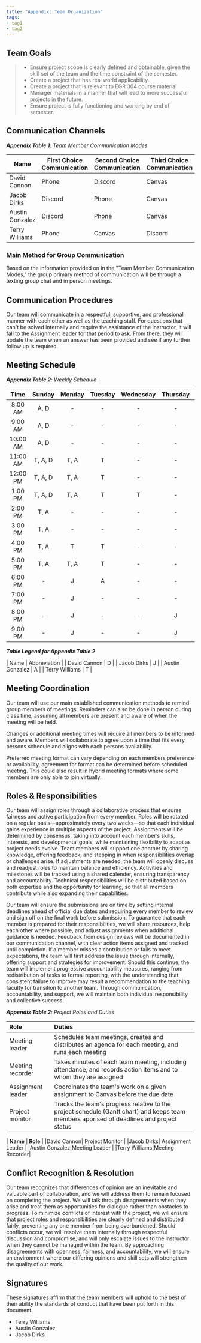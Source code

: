 ```yaml
---
title: "Appendix: Team Organization"
tags:
- tag1
- tag2
---
```


## Team Goals 


>   * Ensure project scope is clearly defined and obtainable, given the skill set of the team and the time constraint of the semester.<!-- (Expectation management from the start.)-->
>   * Create a project that has real world applicability.  
>   * Create a project that is relevant to EGR 304 course material
>   * Manager materials in a manner that will lead to more successful projects in the future. 
>   * Ensure project is fully functioning and working by end of semester.

## Communication Channels

_**Appendix Table 1**: Team Member Communication Modes_

|Name                 | First Choice Communication | Second Choice Communication | Third Choice Communication |
|---------------------|----------------------------|-----------------------------|----------------------------|
|David Cannon |  Phone | Discord | Canvas |
|Jacob Dirks |  Discord | Phone | Canvas |
|Austin Gonzalez |  Discord | Phone | Canvas 
|Terry Williams  |  Phone | Canvas | Discord |

### Main Method for Group Communication

Based on the information provided on in the "Team Member Communication Modes," the group primary method of communication will be through a texting group chat and in person meetings. 
 
## Communication Procedures

Our team will communicate in a respectful, supportive, and professional manner with each other as well as the teaching staff. For questions that can't be solved internally and require the assistance of the instructor, it will fall to the Assignment leader for that period to ask. From there, they will update the team when an answer has been provided and see if any further follow up is required.
<!-- blocking questions out if we want to address them later - JD
1. How will your team communicate?  this will be solved via communication choices ideally top 2>
2. How will you handle instructor correspondence? Who is responsible? How will that be communicated with/back to the group? -->

## Meeting Schedule

_**Appendix Table 2**: Weekly Schedule_

<!-- this is a comment and here is what the chart is for:
When are you available and plan to work on this every week?
Jacob Dirks currently put in times that are extra nice for me to work but there are various other times-->

| Time | Sunday | Monday | Tuesday | Wednesday | Thursday | Friday | Saturday |
| :------: | :----: | :----: | :----: | :----: | :----: | :----: | :-----: |
| 8:00 AM | A, D | - | - | - | - | - | D |
| 9:00 AM | A, D | - | - | - | - | - | D |
| 10:00 AM | A, D | - | - | - | - | - | D |
| 11:00 AM | T, A, D| T, A| T | - | - | - | D |
| 12:00 PM | T, A, D| T, A| T | - | - | - | D |
| 1:00 PM | T, A, D| T, A| T | T | - | - | D |
| 2:00 PM | T, A| - | - | - | - | - | D |
| 3:00 PM | T, A| - | - | - | - | - | D |
| 4:00 PM | T, A| T | T | - | - | - | D |
| 5:00 PM | T, A| T, A| T | - | - | - | D |
| 6:00 PM | - | J | A | - | - | - | D |
| 7:00 PM | - | J | - | - | - | - | D |
| 8:00 PM | - | J | - | - | J | - | D |
| 9:00 PM | - | J | - | - | J | - | D |

_**Table Legend for Appendix Table 2**_

| Name | Abbreviation |
| David Cannon | D |
| Jacob Dirks | J |
| Austin Gonzalez | A |
| Terry Williams | T |


## Meeting Coordination

Our team will use our main established communication methods to remind group members of meetings. Reminders can also be done in person during class time, assuming all members are present and aware of when the meeting will be held.

Changes or additional meeting times will require all members to be informed and aware. Members will collaborate to agree upon a time that fits every persons schedule and aligns with each persons availability. 

Preferred meeting format can vary depending on each members preference or availability, agreement for format can be determined before scheduled meeting. This could also result in hybrid meeting formats where some members are only able to join virtually. 
<!-- Left other procedures empty at the moment -->


## Roles & Responsibilities

Our team will assign roles through a collaborative process that ensures fairness and active participation from every member. Roles will be rotated on a regular basis—approximately every two weeks—so that each individual gains experience in multiple aspects of the project. Assignments will be determined by consensus, taking into account each member’s skills, interests, and developmental goals, while maintaining flexibility to adapt as project needs evolve. Team members will support one another by sharing knowledge, offering feedback, and stepping in when responsibilities overlap or challenges arise. If adjustments are needed, the team will openly discuss and readjust roles to maintain balance and efficiency. Activities and milestones will be tracked using a shared calender, ensuring transparency and accountability. Technical responsibilities will be distributed based on both expertise and the opportunity for learning, so that all members contribute while also expanding their capabilities.

Our team will ensure the submissions are on time by setting internal deadlines ahead of official due dates and requiring every member to review and sign off on the final work before submission. To guarantee that each member is prepared for their responsibilities, we will share resources, help each other where possible, and adjust assignments when additional guidance is needed. Feedback from design reviews will be documented in our communication channel, with clear action items assigned and tracked until completion. If a member misses a contribution or fails to meet expectations, the team will first address the issue through internally, offering support and strategies for improvement. Should this continue, the team will implement progressive accountability measures, ranging from redistribution of tasks to formal reporting, with the understanding that consistent failure to improve may result a recommendation to the teaching faculty for transition to another team. Through communication, accountability, and support, we will maintain both individual responsibility and collective success.


_**Appendix Table 2**: Project Roles and Duties_

| **Role**          | **Duties**                                                                                                                                |
| :---------------- | :---------------------------------------------------------------------------------------------------------------------------------------- |
| Meeting leader    | Schedules team meetings, creates and distributes an agenda for each meeting, and runs each meeting                                        |
| Meeting recorder  | Takes minutes of each team meeting, including attendance, and records action items and to whom they are assigned                          |
| Assignment leader | Coordinates the team's work on a given assignment to Canvas before the due date                                                           |
| Project monitor   | Tracks the team's progress relative to the project schedule (Gantt chart) and keeps team members apprised of deadlines and project status |

| **Name**  | **Role**             |
|David Cannon| Project Monitor |
|Jacob Dirks|  Assignment Leader   |
|Austin Gonzalez|Meeting Leader    |
|Terry Williams|Meeting Recorder|

## Conflict Recognition & Resolution

Our team recognizes that differences of opinion are an inevitable and valuable part of collaboration, and we will address them to remain focused on completing the project. We will talk through disagreements when they arise and treat them as opportunities for dialogue rather than obstacles to progress. To minimize conflicts of interest with the project, we will ensure that project roles and responsibilities are clearly defined and distributed fairly, preventing any one member from being overburdened. Should conflicts occur, we will resolve them internally through respectful discussion and compromise, and will only escalate issues to the instructor when they cannot be managed within the team. By approaching disagreements with openness, fairness, and accountability, we will ensure an environment where our differing opinions and skill sets will strengthen the quality of our work.


## Signatures

These signatures affirm that the team members will uphold to the best of their ability the standards of conduct that have been put forth in this document.<br>
   -  Terry Williams
   -  Austin Gonzalez
   -  Jacob Dirks
